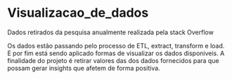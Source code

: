 # Visualizacao_de_dados
Dados retirados da pesquisa anualmente realizada pela stack Overflow

Os dados estão passando pelo processo de ETL, extract, transform e load. E por fim está sendo aplicado formas de visualizar os dados disponiveis. A finalidade do projeto é retirar valores 
das dos dados fornecidos para que possam gerar insights que afetem de forma positiva.
